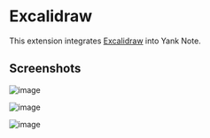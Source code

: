 # Excalidraw

This extension integrates [Excalidraw](https://excalidraw.com/) into Yank Note.

## Screenshots

![image](https://registry.yank-note.com/cdn/@yank-note/extension-excalidraw/1.6.0/a06874d2-d1ee-4274-adab-db7f1b3a117b.png)

![image](https://registry.yank-note.com/cdn/@yank-note/extension-excalidraw/1.6.0/dfe835d2-771b-4e5c-850a-73f6a11b9d67.png)

![image](https://registry.yank-note.com/cdn/@yank-note/extension-excalidraw/1.6.0/6facb6c5-c875-4874-8f62-d5e33a1c9ad0.png)
